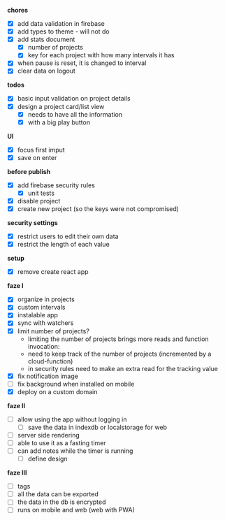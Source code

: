 **chores**

- [x] add data validation in firebase
- [x] add types to theme - will not do
- [x] add stats document
  - [x] number of projects
  - [x] key for each project with how many intervals it has
- [x] when pause is reset, it is changed to interval
- [x] clear data on logout

**todos**

- [x] basic input validation on project details
- [x] design a project card/list view
  - [x] needs to have all the information
  - [x] with a big play button

**UI**

- [x] focus first imput
- [x] save on enter

**before publish**

- [x] add firebase security rules
  - [x] unit tests
- [x] disable project
- [x] create new project (so the keys were not compromised)

**security settings**

- [x] restrict users to edit their own data
- [x] restrict the length of each value

**setup**

- [x] remove create react app

**faze I**

- [x] organize in projects
- [x] custom intervals
- [x] instalable app
- [x] sync with watchers
- [x] limit number of projects?
  - limiting the number of projects brings more reads and function invocation:
  - need to keep track of the number of projects (incremented by a cloud-function)
  - in security rules need to make an extra read for the tracking value
- [x] fix notification image
- [ ] fix background when installed on mobile
- [x] deploy on a custom domain

**faze II**

- [ ] allow using the app without logging in
  - [ ] save the data in indexdb or localstorage for web
- [ ] server side rendering
- [ ] able to use it as a fasting timer
- [ ] can add notes while the timer is running
  - [ ] define design

**faze III**

- [ ] tags
- [ ] all the data can be exported
- [ ] the data in the db is encrypted
- [ ] runs on mobile and web (web with PWA)
